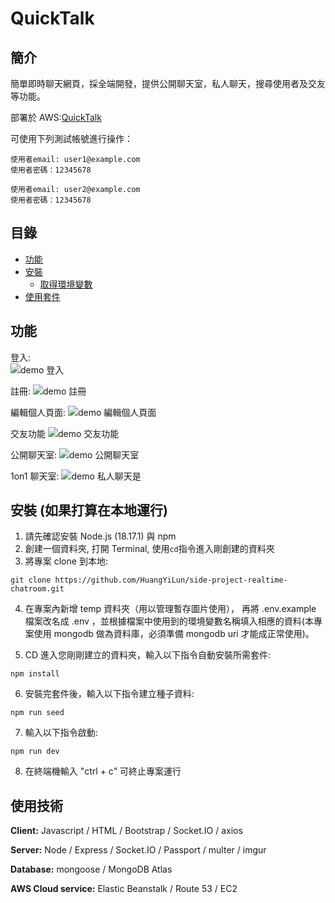 # QuickTalk

## 簡介

簡單即時聊天網頁，採全端開發，提供公開聊天室，私人聊天，搜尋使用者及交友等功能。

部署於 AWS:[QuickTalk](https://www.quicktalk.xyz/)

可使用下列測試帳號進行操作：

```
使用者email: user1@example.com
使用者密碼：12345678
```
```
使用者email: user2@example.com
使用者密碼：12345678
```

## 目錄

- [功能](#功能)
- [安裝](#安裝)
  - [取得環境變數](#取得環境變數)
- [使用套件](#使用套件)

## 功能

登入:  
![demo 登入](https://github.com/HuangYiLun/side-project-realtime-chatroom/assets/38514183/615b58a4-d400-48a7-a668-1d60134ab5f5)

註冊:
![demo 註冊](https://github.com/HuangYiLun/side-project-realtime-chatroom/assets/38514183/caf26257-9ae7-4625-9937-9f88cf5497e3)

編輯個人頁面:
![demo 編輯個人頁面](https://github.com/HuangYiLun/side-project-realtime-chatroom/assets/38514183/ffe8d6a5-bf42-41de-8543-92dcf9c4188f
)

交友功能
![demo 交友功能](https://github.com/HuangYiLun/side-project-realtime-chatroom/assets/38514183/aa0528e1-41a6-47b1-a9dc-911e1d6102db)

公開聊天室:
![demo 公開聊天室](https://github.com/HuangYiLun/side-project-realtime-chatroom/assets/38514183/0377bc59-1e34-4b90-8284-8ad9e9baa0db)

1on1 聊天室:
![demo 私人聊天是](https://github.com/HuangYiLun/side-project-realtime-chatroom/assets/38514183/5923a2eb-04ec-493c-8838-3fda84614300)

## 安裝 (如果打算在本地運行)

1. 請先確認安裝 Node.js (18.17.1) 與 npm
2. 創建一個資料夾, 打開 Terminal, 使用`cd`指令進入剛創建的資料夾
3. 將專案 clone 到本地:

```
git clone https://github.com/HuangYiLun/side-project-realtime-chatroom.git
```

4. 在專案內新增 temp 資料夾（用以管理暫存圖片使用）， 再將 .env.example 檔案改名成 .env ，並根據檔案中使用到的環境變數名稱填入相應的資料(本專案使用 mongodb 做為資料庫，必須準備 mongodb uri 才能成正常使用)。

5. CD 進入您剛剛建立的資料夾，輸入以下指令自動安裝所需套件:

```
npm install
```

6. 安裝完套件後，輸入以下指令建立種子資料:

```
npm run seed
```

7. 輸入以下指令啟動:

```
npm run dev
```

8. 在終端機輸入 "ctrl + c" 可終止專案運行

## 使用技術
**Client:**  Javascript / HTML / Bootstrap / Socket.IO / axios

**Server:** Node / Express / Socket.IO / Passport / multer / imgur

**Database:** mongoose / MongoDB Atlas

**AWS Cloud service:** Elastic Beanstalk / Route 53 / EC2
